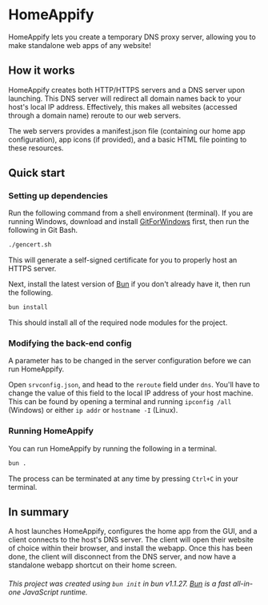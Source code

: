 # HomeAppify

HomeAppify lets you create a temporary DNS proxy server, allowing you to make standalone web apps of any website!

## How it works

HomeAppify creates both HTTP/HTTPS servers and a DNS server upon launching. This DNS server will redirect all domain names back to your host's local IP address. Effectively, this makes all websites (accessed through a domain name) reroute to our web servers.

The web servers provides a manifest.json file (containing our home app configuration), app icons (if provided), and a basic HTML file pointing to these resources.

## Quick start

### Setting up dependencies

Run the following command from a shell environment (terminal). If you are running Windows, download and install [GitForWindows](https://gitforwindows.org/) first, then run the following in Git Bash.

```sh
./gencert.sh
```

This will generate a self-signed certificate for you to properly host an HTTPS server.

Next, install the latest version of [Bun](https://bun.sh) if you don't already have it, then run the following.

```sh
bun install
```

This should install all of the required node modules for the project.

### Modifying the back-end config

A parameter has to be changed in the server configuration before we can run HomeAppify.

Open `srvconfig.json`, and head to the `reroute` field under `dns`. You'll have to change the value of this field to the local IP address of your host machine. This can be found by opening a terminal and running `ipconfig /all` (Windows) or either `ip addr` or `hostname -I` (Linux).

### Running HomeAppify

You can run HomeAppify by running the following in a terminal.

```sh
bun .
```

The process can be terminated at any time by pressing `Ctrl+C` in your terminal.

## In summary

A host launches HomeAppify, configures the home app from the GUI, and a client connects to the host's DNS server. The client will open their website of choice within their browser, and install the webapp. Once this has been done, the client will disconnect from the DNS server, and now have a standalone webapp shortcut on their home screen.

###### This project was created using `bun init` in bun v1.1.27. [Bun](https://bun.sh) is a fast all-in-one JavaScript runtime.